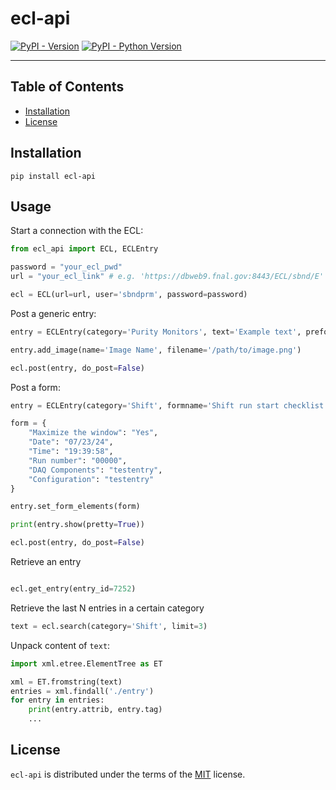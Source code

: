# ecl-api

[![PyPI - Version](https://img.shields.io/pypi/v/ecl-api.svg)](https://pypi.org/project/ecl-api)
[![PyPI - Python Version](https://img.shields.io/pypi/pyversions/ecl-api.svg)](https://pypi.org/project/ecl-api)

-----

## Table of Contents

- [Installation](#installation)
- [License](#license)

## Installation

```console
pip install ecl-api
```

## Usage

Start a connection with the ECL:

```python
from ecl_api import ECL, ECLEntry

password = "your_ecl_pwd"
url = "your_ecl_link" # e.g. 'https://dbweb9.fnal.gov:8443/ECL/sbnd/E'

ecl = ECL(url=url, user='sbndprm', password=password)
```

Post a generic entry:
```python
entry = ECLEntry(category='Purity Monitors', text='Example text', preformatted=True)

entry.add_image(name='Image Name', filename='/path/to/image.png')

ecl.post(entry, do_post=False)
```

Post a form:
```python
entry = ECLEntry(category='Shift', formname='Shift run start checklist - v1')

form = {
    "Maximize the window": "Yes",
    "Date": "07/23/24",
    "Time": "19:39:58",
    "Run number": "00000",
    "DAQ Components": "testentry",
    "Configuration": "testentry" 
}

entry.set_form_elements(form)

print(entry.show(pretty=True))

ecl.post(entry, do_post=False)
```

Retrieve an entry
```python

ecl.get_entry(entry_id=7252)
```

Retrieve the last N entries in a certain category

```python
text = ecl.search(category='Shift', limit=3)
```

Unpack content of `text`:
```python
import xml.etree.ElementTree as ET

xml = ET.fromstring(text)
entries = xml.findall('./entry')
for entry in entries:
	print(entry.attrib, entry.tag)
	...
```


## License

`ecl-api` is distributed under the terms of the [MIT](https://spdx.org/licenses/MIT.html) license.
